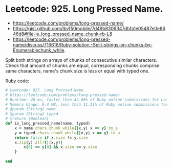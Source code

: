 # Leetcode: 925. Long Pressed Name.

- https://leetcode.com/problems/long-pressed-name/
- https://gist.github.com/lbvf50mobile/7d49b8306347dbfa1e05487e0e6646d8#file-is_long_pressed_name_chunk-rb-L8
- https://leetcode.com/problems/long-pressed-name/discuss/716616/Ruby-solution.-Split-strings-on-chunks-by-Enumerablechunk_while.

Split both strings on arrays of chunks of consecutive similar characters. Check that amount of chunks are equal, corresponding chunks comprise same characters, name's chunk size is less or equal with typed one.

Ruby code:
```Ruby
# Leetcode: 925. Long Pressed Name.
# https://leetcode.com/problems/long-pressed-name/
# Runtime: 40 ms, faster than 42.86% of Ruby online submissions for Long Pressed Name.
# Memory Usage: 9.4 MB, less than 11.11% of Ruby online submissions for Long Pressed Nam
# @param {String} name
# @param {String} typed
# @return {Boolean}
def is_long_pressed_name(name, typed)
    x = name.chars.chunk_while{|x,y| x == y}.to_a
    y = typed.chars.chunk_while{|x,y| x == y}.to_a
    return false if x.size != y.size
    x.zip(y).all?{|(x,y)|
        x[0] == y[0] && x.size <= y.size
    }
    
end
```